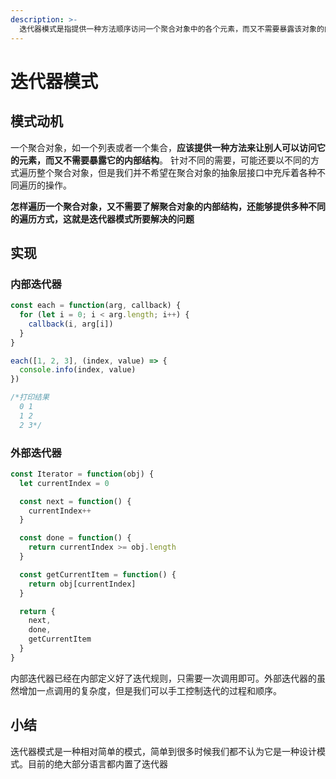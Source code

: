 ```yaml
---
description: >-
  迭代器模式是指提供一种方法顺序访问一个聚合对象中的各个元素，而又不需要暴露该对象的内部表示。迭代器模式可以把迭代的过程从业务逻辑中分离出来，在使用迭代器模式之后，即使不关心对象的内部构造，也可以按顺序访问其中的每个元素
---
```


# 迭代器模式

## 模式动机

一个聚合对象，如一个列表或者一个集合，**应该提供一种方法来让别人可以访问它的元素，而又不需要暴露它的内部结构**。 针对不同的需要，可能还要以不同的方式遍历整个聚合对象，但是我们并不希望在聚合对象的抽象层接口中充斥着各种不同遍历的操作。

**怎样遍历一个聚合对象，又不需要了解聚合对象的内部结构，还能够提供多种不同的遍历方式，这就是迭代器模式所要解决的问题**

## 实现

### 内部迭代器

```javascript
const each = function(arg, callback) {
  for (let i = 0; i < arg.length; i++) {
    callback(i, arg[i])
  }
}

each([1, 2, 3], (index, value) => {
  console.info(index, value) 
})

/*打印结果
  0 1
  1 2
  2 3*/
```

### 外部迭代器

```javascript
const Iterator = function(obj) {
  let currentIndex = 0

  const next = function() {
    currentIndex++
  }

  const done = function() {
    return currentIndex >= obj.length
  }

  const getCurrentItem = function() {
    return obj[currentIndex]
  }

  return {
    next,
    done,
    getCurrentItem
  }
}
```

内部迭代器已经在内部定义好了迭代规则，只需要一次调用即可。外部迭代器的虽然增加一点调用的复杂度，但是我们可以手工控制迭代的过程和顺序。

## 小结

迭代器模式是一种相对简单的模式，简单到很多时候我们都不认为它是一种设计模式。目前的绝大部分语言都内置了迭代器





